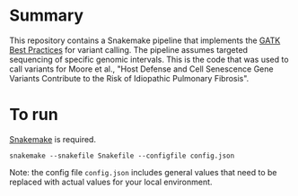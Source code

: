# Summary

This repository contains a Snakemake pipeline that implements the [GATK Best Practices](https://software.broadinstitute.org/gatk/best-practices/) for variant calling. The pipeline assumes targeted sequencing of specific genomic intervals. This is the code that was used to call variants for Moore et al., "Host Defense and Cell Senescence Gene Variants Contribute to the Risk of Idiopathic Pulmonary Fibrosis".

# To run

[Snakemake](https://snakemake.readthedocs.io/en/stable/) is required.

`snakemake --snakefile Snakefile --configfile config.json`

Note: the config file `config.json` includes general values that need to be replaced with actual values for your local environment.


